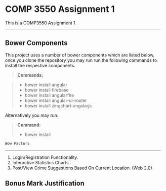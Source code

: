 COMP 3550 Assignment 1
===================


This is a COMP3550 Assignment 1.

----------


Bower Components
-------------

This project uses a number of bower components which are listed below, once you clone the repository you may run run the following commands to install the respective components.

> **Commands:**

> - bower install angular
> - bower install firebase
> - bower install angularfire
> - bower install angular-ui-router
> - bower install zingchart-angularjs

Alternatively you may run:

> **Command:**
>- bower install

	Wow Factors
-------------

1. Login/Registration Functionality.
2. Interactive Statistics Charts.
3. Post/View Crime Suggestions Based On Current Location. (Web 2.0)



Bonus Mark Justification
-------------
